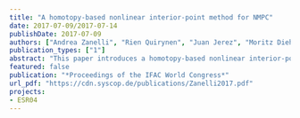 ```yaml
---
title: "A homotopy-based nonlinear interior-point method for NMPC"
date: 2017-07-09/2017-07-14
publishDate: 2017-07-09
authors: ["Andrea Zanelli", "Rien Quirynen", "Juan Jerez", "Moritz Diehl"]
publication_types: ["1"]
abstract: "This paper introduces a homotopy-based nonlinear interior-point method that can exploit warm-starts for an efficient real-time implementation of nonlinear model predictive control (NMPC) The algorithm performs a homotopy on a tightened problem with a fixed value of the barrier parameter during which the initial state is changed gradually Once an approximate solution to the tightened problem is obtained, a second homotopy is performed that shrinks the barrier parameter in order to compute a solution to the original problem Theoretical results are presented on the local convergence, which provide a second order contraction estimate for both phases of the algorithm In order to assess the potential of the proposed scheme, it has been implemented in the software package FORCES NLP Its performance on a non-trivial NMPC case study is shown, where a speedup of up to one order of magnitude is obtained"
featured: false
publication: "*Proceedings of the IFAC World Congress*"
url_pdf: "https://cdn.syscop.de/publications/Zanelli2017.pdf"
projects:
- ESR04
---
```


